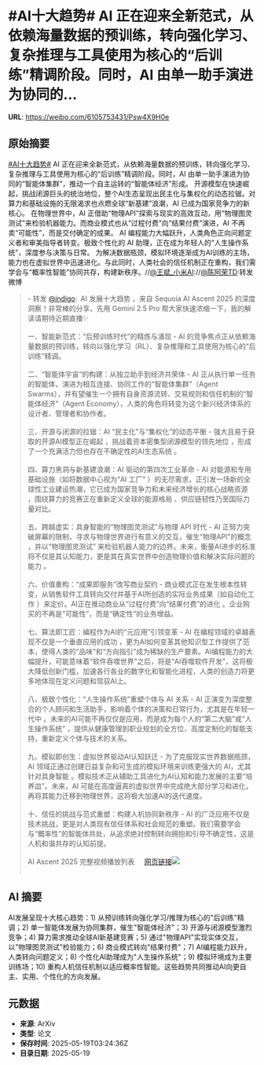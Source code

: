 # #AI十大趋势# AI 正在迎来全新范式，从依赖海量数据的预训练，转向强化学习、复杂推理与工具使用为核心的“后训练”精调阶段。同时，AI 由单一助手演进为协同的...

**URL**: https://weibo.com/6105753431/Psw4X9H0e

## 原始摘要

<a href="https://m.weibo.cn/search?containerid=231522type%3D1%26t%3D10%26q%3D%23AI%E5%8D%81%E5%A4%A7%E8%B6%8B%E5%8A%BF%23&amp;extparam=%23AI%E5%8D%81%E5%A4%A7%E8%B6%8B%E5%8A%BF%23" data-hide=""><span class="surl-text">#AI十大趋势#</span></a> AI 正在迎来全新范式，从依赖海量数据的预训练，转向强化学习、复杂推理与工具使用为核心的“后训练”精调阶段。同时，AI 由单一助手演进为协同的“智能体集群”，推动一个自主运转的“智能体经济”形成。  开源模型在快速崛起，挑战闭源巨头的统治地位，整个AI生态呈现出民主化与集权化的动态拉锯。对算力和基础设施的无限渴求也点燃全球“新基建”浪潮，AI 已成为国家竞争力的新核心。  在物理世界中，AI 正借助“物理API”探索与现实的高效互动，用“物理图灵测试”来检验机器能力。而商业模式也从“过程付费”向“结果付费”演进，AI 不再卖“可能性”，而是交付确定的成果。  AI 编程能力大幅跃升，人类角色正向问题定义者和审美指导者转变。极致个性化的 AI 助理，正在成为年轻人的“人生操作系统”，深度参与决策与日常。  为解决数据瓶颈，模拟环境逐渐成为AI训练的主场，能力也在虚拟世界中迅速进化。与此同时，人类社会的信任机制正在重构，我们需学会与“概率性智能”协同共存，构建新秩序。//<a href="https://weibo.com/n/%E7%8E%8B%E6%96%8C_%E5%B0%8F%E7%B1%B3AI">@王斌_小米AI</a>://<a href="https://weibo.com/n/%E9%99%88%E9%98%BF%E8%8D%A3TD">@陈阿荣TD</a>:转发微博<br><blockquote> - 转发 <a href="https://weibo.com/1639597372" target="_blank">@indigo</a>: AI 发展十大趋势 ，来自 Sequoia AI Ascent 2025 的深度洞察！非常棒的分享，先用 Gemini 2.5 Pro 帮大家快速浓缩一下，我的解读请期待近期直播✨<br><br>一、智能新范式：“后预训练时代”的精炼与涌现 - AI 的竞争焦点正从依赖海量数据的预训练，转向以强化学习（RL）、复杂推理和工具使用为核心的“后训练”精调。<br><br>二、“智能体宇宙”的构建：从独立助手到经济共荣体 - AI 正从执行单一任务的智能体，演进为相互连接、协同工作的“智能体集群”（Agent Swarms），并有望催生一个拥有自身资源流转、交易规则和信任机制的“智能体经济”（Agent Economy），人类的角色将转变为这个新兴经济体系的设计者、管理者和协作者。<br><br>三、开源与闭源的拉锯：AI “民主化”与“集权化”的动态平衡 - 强大且易于获取的开源AI模型正在崛起 ，挑战着资本密集型闭源模型的领先地位 ，形成了一个充满活力但也存在不确定性的AI生态系统 。<br><br>四、算力黑洞与新基建浪潮：AI 驱动的第四次工业革命 - AI 对能源和专用基础设施（如将数据中心视为“AI 工厂” ）的无尽需求，正引发一场新的全球性工业建设热潮，它已成为国家竞争力和未来经济增长的核心战略资源 ，围绕算力的竞赛正在重新定义全球的能源格局 、供应链韧性乃至国际力量对比。<br><br>五、跨越虚实：具身智能的“物理图灵测试”与物理 API 时代 - AI 正努力突破屏幕的限制，寻求与物理世界进行有意义的交互，催生“物理API”的概念 ，并以“物理图灵测试” 来检验机器人能力的边界。未来，衡量AI进步的标准将不仅是其认知能力，更是其在真实世界中创造物理价值和解决实际问题的能力 。<br><br>六、价值重构：“成果即服务”改写商业契约 - 商业模式正在发生根本性转变，从销售软件工具转向交付并基于AI所创造的实际业务成果（如自动化工作 ）来定价。AI正在推动商业从“过程付费”向“结果付费”的进化 。企业购买的不再是“可能性”，而是“确定性”的业务增益。<br><br>七、算法即工匠：编程作为AI的“元应用”引领变革 - AI 在编程领域的卓越表现不仅是一个垂直应用的成功 ，更为AI如何变革其他知识型工作提供了范本，使得人类的“品味”和“方向指引”成为稀缺的生产要素。AI编程能力的大幅提升，可能意味着“软件吞噬世界”之后，将是“AI吞噬软件开发”，这将极大降低创新门槛，加速各行各业的数字化和智能化进程，人类的创造力将更多地体现在定义问题和驾驭AI上。<br><br>八、极致个性化：“人生操作系统”重塑个体与 AI 关系 - AI 正演变为深度整合的个人顾问和生活助手，影响着个体的决策和日常行为，尤其是在年轻一代中 。未来的AI可能不再仅仅是应用，而是成为每个人的“第二大脑”或“人生操作系统” ，提供从健康管理到职业规划的全方位、高度定制化的智能支持，重新定义个体与技术的关系。<br><br>九、模拟即创生：虚拟世界驱动AI认知跃迁 - 为了克服现实世界数据瓶颈，AI 领域正通过创建日益复杂和可生成的模拟环境来训练更强大的 AI，尤其针对具身智能 。模拟技术正从辅助工具进化为AI认知和能力发展的主要“培养皿”。未来，AI 可能在高度逼真的虚拟世界中完成绝大部分学习和进化，再将其能力迁移到物理世界，这将极大加速AI的迭代速度。<br><br>十、信任的挑战与范式重塑：构建人机协同新秩序 - AI 的广泛应用不仅是技术挑战，更是对人类现有信任体系和社会规范的重塑。我们需要学会与“概率性”的智能体共处，从追求绝对控制转向拥抱和引导不确定性，这是人机和谐共存的认知前提。<br><br>AI Ascent 2025 完整视频播放列表 <a href="https://weibo.cn/sinaurl?u=https%3A%2F%2Fwww.youtube.com%2Fplaylist%3Flist%3DPLOhHNjZItNnMEqGLRWkKjaMcdSJptkR08" data-hide=""><span class="url-icon"><img style="width: 1rem;height: 1rem" src="https://h5.sinaimg.cn/upload/2015/09/25/3/timeline_card_small_web_default.png" referrerpolicy="no-referrer"></span><span class="surl-text">网页链接</span></a><img style="" src="https://tvax4.sinaimg.cn/large/61ba453cgy1i1fw7ouiyhj21wg1f01el.jpg" referrerpolicy="no-referrer"><br><br></blockquote>

## AI 摘要

AI发展呈现十大核心趋势：1) 从预训练转向强化学习/推理为核心的"后训练"精调；2) 单一智能体发展为协同集群，催生"智能体经济"；3) 开源与闭源模型激烈竞争；4) 算力需求推动全球AI新基建竞赛；5) 通过"物理API"实现实体交互，以"物理图灵测试"检验能力；6) 商业模式转向"结果付费"；7) AI编程能力跃升，人类转向问题定义；8) 个性化AI助理成为"人生操作系统"；9) 模拟环境成为主要训练场；10) 重构人机信任机制以适应概率性智能。这些趋势共同推动AI向更自主、实用、个性化的方向发展。

## 元数据

- **来源**: ArXiv
- **类型**: 论文
- **保存时间**: 2025-05-19T03:24:36Z
- **目录日期**: 2025-05-19

